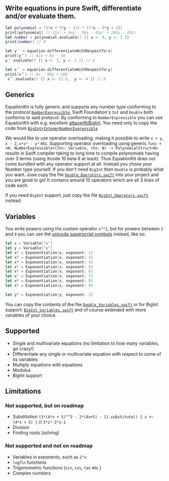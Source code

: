 ## Write equations in pure Swift, differentiate and/or evaluate them.

```swift
let polynomial = (3*x + 5*y - 17) * (7*x - 9*y + 23)
print(polynomial) // 21x² + 8xy - 50x - 45y² + 268y - 391)
let number = polynomial.evaluate() {[ x <- 4, y <- 1 ]}
print(number) // 0

let y＇ = equation.differentiateWithRespectTo(x)
print(y＇) // 42x + 8y - 50
y＇.evaluate() {[ x <- 1, y <- 1 ]} // 0

let x＇ = equation.differentiateWithRespectTo(y)
print(x＇) // 8x - 90y + 268
 x＇.evaluate() {[ x <- 11.5,  y <- 4 ]} // 0
```

## Generics
EquationKit is fully generic and supports any number type conforming to the protocol [`NumberExpressible`](Source/Code/Protocols/NumberExpressible.swift), Swift Foundation's `Int` and `Double` both conforms to said protocol. By conforming to `NumberExpressible` you can use EquationKit with e.g. excellent [attaswift/BigInt](https://github.com/attaswift/BigInt). You need only to copy the code from [`BigInt+IntegerNumberExpressible`](Support/BigInt/BigInt+IntegerNumberExpressible.swift)

We would like to use operator overloading, making it possible to write `x + y`, `x - 2`, `x*z² - y³` etc. Supporting operator overloading using generic `func + <N: NumberExpressible>(lhs: Variable, rhs: N) -> PolynomialStruct<N>` results in Swift compiler taking to long time to compile polynomials having over 3 terms (using Xcode 10 beta 6 at least). Thus EquationKit does not come bundled with any operator support at all. Instead you chose your Number type yourself. If you don't need `BigInt` then `Double` is probably what you want. Juse copy the file [`Double_Operators.swift`](Support/Double/Double_Operators.swift) into your project and you are good to go! It contains around 10 operators which are all 3 lines of code each.

If you need `BigInt` support, just copy the file [`BigInt_Operators.swift`](Support/BigInt/BigInt_Operators.swift) instead.

## Variables
You write powers using the custom operator `x^^2`, but for powers between `2` and `9` you can use the [unicode superscript symbols](https://en.wikipedia.org/wiki/Unicode_subscripts_and_superscripts#Superscripts_and_subscripts_block) instead, like so:
```swift
let x = Variable("x")
let y = Variable("y")
let x² = Exponentiation(x, exponent: 2)
let x³ = Exponentiation(x, exponent: 3)
let x⁴ = Exponentiation(x, exponent: 4)
let x⁵ = Exponentiation(x, exponent: 5)
let x⁶ = Exponentiation(x, exponent: 6)
let x⁷ = Exponentiation(x, exponent: 7)
let x⁸ = Exponentiation(x, exponent: 8)
let x⁹ = Exponentiation(x, exponent: 9)

let y² = Exponentiation(y, exponent: 2)
```

You can copy the contents of the file [`Double_Variables.swift`](Support/Double/Double_Variables.swift) or for BigInt support: [`BigInt_Variables.swift`](Support/BigInt/BigInt_Variables.swift) and of course extended with more variables of your choice.


## Supported
- Single and multivariate equations (no limitation to how many variables, go crazy!)
- Differentiate any single or multivariate equation with respect to some of its variables
- Multiply equations with equations
- Modulus
- BigInt support

## Limitations

### Not supported, but on roadmap
- Substitution `(3*(4*x + 5)^^2 - 2*(4x+5) - 1).substitute() { z <~ (4*x + 5) }` // `3*z²-2*z-1`  
- Division
- Finding roots (solving)


### Not supported and not on roadmap
- Variables in exponents, such as `2^x`
- `log`/`ln` functions
- Trigonometric functions (`sin`, `cos`, `tan` etc.)
- Complex numbers 

